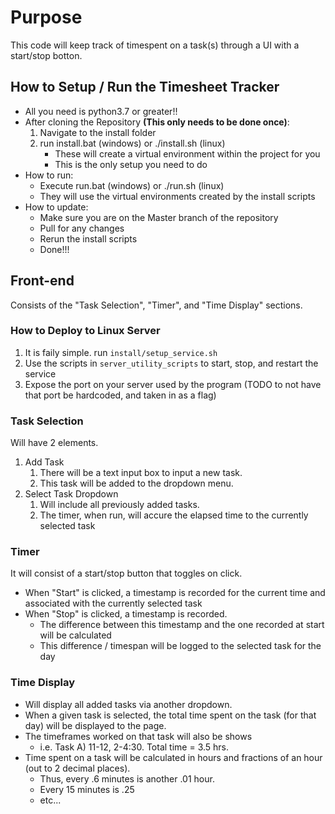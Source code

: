# Purpose

This code will keep track of timespent on a task(s) through a UI with a start/stop botton.

## How to Setup / Run the Timesheet Tracker
* All you need is python3.7 or greater!! 
* After cloning the Repository **(This only needs to be done once)**:
    1. Navigate to the install folder
    2. run install.bat (windows) or ./install.sh (linux)
        * These will create a virtual environment within the project for you
        * This is the only setup you need to do
* How to run:
    * Execute run.bat (windows) or ./run.sh (linux)
    * They will use the virtual environments created by the install scripts
* How to update:
    * Make sure you are on the Master branch of the repository
    * Pull for any changes
    * Rerun the install scripts
    * Done!!!

## Front-end

Consists of the "Task Selection", "Timer", and "Time Display" sections.

### How to Deploy to Linux Server
1. It is faily simple. run `install/setup_service.sh`
2. Use the scripts in `server_utility_scripts` to start, stop, and restart the service
3. Expose the port on your server used by the program (TODO to not have that port be hardcoded, and taken in as a flag)

### Task Selection

Will have 2 elements. 

1. Add Task
    1. There will be a text input box to input a new task. 
    2. This task will be added to the dropdown menu.
2. Select Task Dropdown
    1. Will include all previously added tasks.
    2. The timer, when run, will accure the elapsed time to the currently selected task

### Timer

It will consist of a start/stop button that toggles on click.

* When "Start" is clicked, a timestamp is recorded for the current time and associated with the currently selected task
* When "Stop" is clicked, a timestamp is recorded.
    * The difference between this timestamp and the one recorded at start will be calculated
    * This difference / timespan will be logged to the selected task for the day


### Time Display

* Will display all added tasks via another dropdown. 
* When a given task is selected, the total time spent on the task (for that day) will be displayed to the page.
* The timeframes worked on that task will also be shows 
    * i.e. Task A) 11-12, 2-4:30. Total time = 3.5 hrs.
* Time spent on a task will be calculated in hours and fractions of an hour (out to 2 decimal places).
    * Thus, every .6 minutes is another .01 hour.
    * Every 15 minutes is .25
    * etc...